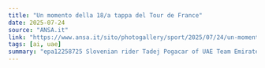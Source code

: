 ```yaml
---
title: "Un momento della 18/a tappa del Tour de France"
date: 2025-07-24
source: "ANSA.it"
link: "https://www.ansa.it/sito/photogallery/sport/2025/07/24/un-momento-della-18a-tappa-del-tour-de-france_0e76e9dd-0834-4896-81aa-2d9180f37ef0.html"
tags: [ai, uae]
summary: "epa12258725 Slovenian rider Tadej Pogacar of UAE Team Emirates (3R) with the yellow jersey and Danish rider Jonas Vingegaard of Team Visma-Lease a Bike (2R) climb the Col du la Madeleine during the 18th stage of the Tour de France cycling race over 171. (ANSA)"
---
```


